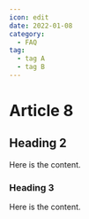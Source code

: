```yaml
---
icon: edit
date: 2022-01-08
category:
  - FAQ 
tag:
  - tag A
  - tag B
---
```


# Article 8

## Heading 2

Here is the content.

### Heading 3

Here is the content.
